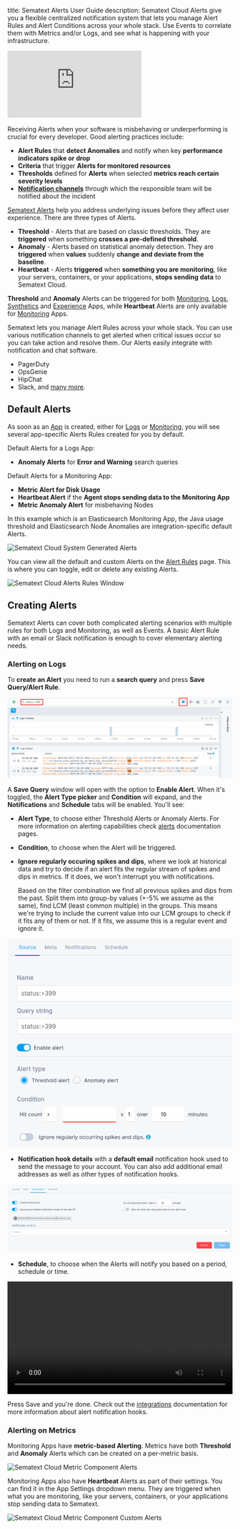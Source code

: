 title: Sematext Alerts User Guide
description: Sematext Cloud Alerts give you a flexible centralized notification system that lets you manage Alert Rules and Alert Conditions across your whole stack. Use Events to correlate them with Metrics and/or Logs, and see what is happening with your infrastructure.  

<div class="video_container">
<iframe src="https://www.youtube.com/embed/ik_L7Qk_Aug" 
frameborder="0" allow="autoplay; encrypted-media" 
allowfullscreen class="video"></iframe>
</div>


Receiving Alerts when your software is misbehaving or underperforming is crucial for every developer. Good alerting practices include:

- **Alert Rules** that **detect Anomalies** and notify when key **performance indicators spike or drop**
- **Criteria** that trigger **Alerts for monitored resources**
- **Thresholds** defined for **Alerts** when selected **metrics reach certain severity levels**
- [**Notification channels**](https://sematext.com/docs/integration/#alerts-notifications) through which the responsible team will be notified about the incident

[Sematext Alerts](../alerts) help you address underlying issues before they affect user experience. There are three types of Alerts. 

- **Threshold** - Alerts that are based on classic thresholds. They are **triggered** when something **crosses a pre-defined threshold**.
- **Anomaly** - Alerts based on statistical anomaly detection. They are **triggered** when **values** suddenly **change and deviate from the baseline**. 
- **Heartbeat** - Alerts **triggered** when **something you are monitoring**, like your servers, containers, or your applications, **stops sending data** to Sematext Cloud. 

**Threshold** and **Anomaly** Alerts can be triggered for both [Monitoring](https://sematext.com/docs/monitoring/), [Logs](https://sematext.com/docs/logs/), [Synthetics](https://sematext.com/docs/synthetics/) and [Experience](https://sematext.com/docs/experience/) Apps, while **Heartbeat** Alerts are only available for [Monitoring](https://sematext.com/docs/monitoring/) Apps.

Sematext lets you manage Alert Rules across your whole stack. You can use various notification channels to get alerted when critical issues occur so you can take action and resolve them. Our Alerts easily integrate with notification and chat software. 

- PagerDuty
- OpsGenie
- HipChat
- Slack, and [many more](https://sematext.com/docs/integration/#alerts-notifications). 

## Default Alerts

As soon as an [App](./app-guide) is created, either for [Logs](../logs) or [Monitoring](../monitoring), you will see several app-specific Alerts Rules created for you by default. 

Default Alerts for a Logs App:

- **Anomaly Alerts** for **Error and Warning** search queries

Default Alerts for a Monitoring App: 

- **Metric Alert for Disk Usage**
- **Heartbeat Alert** if the **Agent stops sending data to the Monitoring App**
- **Metric Anomaly Alert** for misbehaving Nodes

In this example which is an Elasticsearch Monitoring App, the Java usage threshold and Elasticsearch Node Anomalies are integration-specific default Alerts.

![Sematext Cloud System Generated Alerts](https://sematext.com/docs/images/guide/alerts-and-events/system-generated-alerts.png "Sematext Cloud System Generated Alerts")

You can view all the default and custom Alerts on the [Alert Rules](https://apps.sematext.com/ui/events/alerts/rules) page. This is where you can toggle, edit or delete any existing Alerts.

![Sematext Cloud Alerts Rules Window](https://sematext.com/docs/images/guide/alerts-and-events/alert-rules-window.png "Sematext Cloud Alerts Rules Window")

## Creating Alerts

Sematext Alerts can cover both complicated alerting scenarios with multiple rules for both Logs and Monitoring, as well as Events. A basic Alert Rule with an email or Slack notification is enough to cover elementary alerting needs.

### Alerting on Logs

To **create an Alert** you need to run a **search query** and press **Save Query/Alert Rule**. 

![Create Alert Search Query](../images/guide/alerts-and-events/create-alert-logs-search-query.png)

A **Save Query** window will open with the option to **Enable Alert**. When it's toggled, the **Alert Type picker** and **Condition** will expand, and the **Notifications** and **Schedule** tabs will be enabled. You'll see:

- **Alert Type**, to choose either Threshold Alerts or Anomaly Alerts. For more information on alerting capabilities check [alerts](https://sematext.com/docs/alerts/) documentation pages.
- **Condition**, to choose when the Alert will be triggered.
- **Ignore regularly occuring spikes and dips**, where we look at historical data and try to decide if an alert fits the regular stream of spikes and dips in metrics. If it does, we won't interrupt you with notifications. 
    
    Based on the filter combination we find all previous spikes and dips from the past. Split them into group-by values (+-5% we assume as the same), find LCM (least common multiple) in the groups. This means we're trying to include the current value into our LCM groups to check if it fits any of them or not. If it fits, we assume this is a regular event and ignore it.

![Enable Alert Notification](../images/guide/alerts-and-events/save-alert-1.png)

- **Notification hook details** with a **default email** notification hook used to send the message to your account. You can also add additional email addresses as well as other types of notification hooks.

![Set Alert Notification Hooks](../images/guide/alerts-and-events/save-alert-2.png)

- **Schedule**, to choose when the Alerts will notify you based on a period, schedule or time.

<video style="display:block; width:100%; height:auto;" controls>
  <source src="https://cdn.sematext.com/videos/alert-scheduling.mp4" type="video/mp4" />
</video>


Press Save and you're done. Check out the [integrations](https://sematext.com/docs/integration/) documentation for more information about alert notification hooks.

### Alerting on Metrics

Monitoring Apps have **metric-based Alerting**. Metrics have both **Threshold** and **Anomaly** Alerts which can be created on a per-metric basis.

![Sematext Cloud Metric Component Alerts](https://sematext.com/docs/images/guide/alerts-and-events/metric-component-alert.png "Sematext Cloud Metric Component Alerts")

Monitoring Apps also have **Heartbeat** Alerts as part of their settings. You can find it in the App Settings dropdown menu. They are triggered when what you are monitoring, like your servers, containers, or your applications stop sending data to Sematext.

![Sematext Cloud Metric Component Custom Alerts](https://sematext.com/docs/images/guide/alerts-and-events/create-heartbeat-alerts.png "Sematext Cloud Metric Component Custom Alerts")
